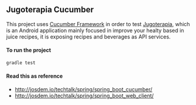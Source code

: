 Jugoterapia Cucumber
----------------------------------------------

This project uses [Cucumber Framework](https://cucumber.io/) in order to test [Jugoterapia](https://github.com/josdem/jugoterapia-spring-boot), which is an Android application mainly focused in improve your healty based in juice recipes, it is exposing recipes and beverages as API services.

#### To run the project

```bash
gradle test
```

#### Read this as reference

* http://josdem.io/techtalk/spring/spring_boot_cucumber/
* http://josdem.io/techtalk/spring/spring_boot_web_client/
